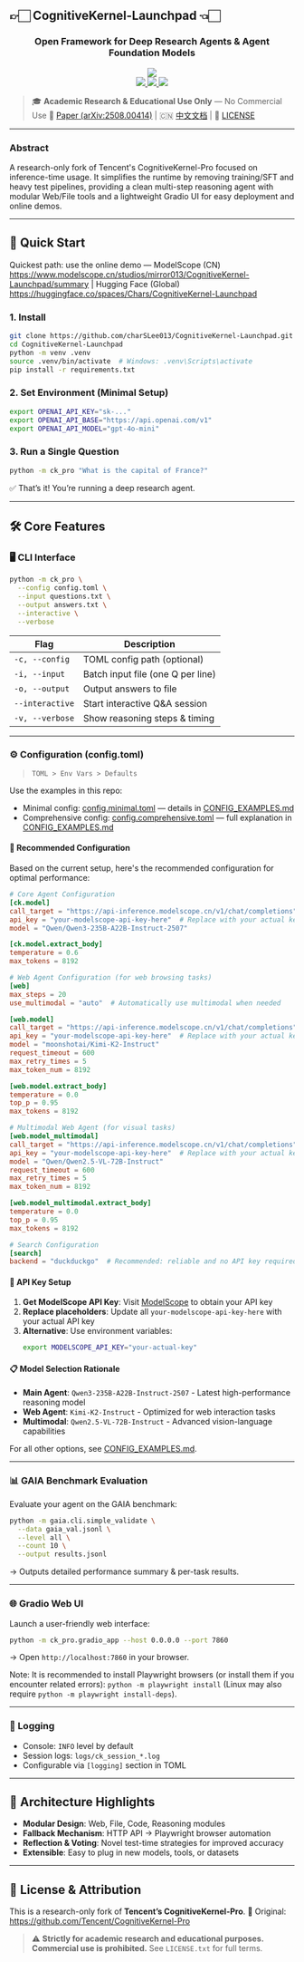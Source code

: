 ## 👉🏻 CognitiveKernel-Launchpad 👈🏻

<center><h3>Open Framework for Deep Research Agents & Agent Foundation Models</h3></center>

<div align="center">
  <a href='https://arxiv.org/abs/2508.00414'>
    <img src='https://img.shields.io/badge/ArXiv-2508.00414-red?logo=arxiv'/>
  </a>
  <br/>
  <a href='https://github.com/charSLee013/CognitiveKernel-Launchpad'>
    <img src='https://img.shields.io/badge/GitHub-Code-orange?logo=github'/>
  </a>
  <a href='https://huggingface.co/spaces/Chars/CognitiveKernel-Launchpad'>
    <img src='https://img.shields.io/badge/HuggingFace-Demo-blue?logo=huggingface'/>
  </a>
  <a href='https://www.modelscope.cn/studios/mirror013/CognitiveKernel-Launchpad'>
    <img src='https://img.shields.io/badge/ModelScope-Demo-purple?logo=modelscope'/>
  </a>
</div>

> 🎓 **Academic Research & Educational Use Only** — No Commercial Use
> 📄 [Paper (arXiv:2508.00414)](https://arxiv.org/abs/2508.00414) | 🇨🇳 [中文文档](README_zh.md) | 📜 [LICENSE](LICENSE.txt)

---

### Abstract

A research-only fork of Tencent's CognitiveKernel-Pro focused on inference-time usage. It simplifies the runtime by removing training/SFT and heavy test pipelines, providing a clean multi-step reasoning agent with modular Web/File tools and a lightweight Gradio UI for easy deployment and online demos.

---

## 🚀 Quick Start
Quickest path: use the online demo — ModelScope (CN) https://www.modelscope.cn/studios/mirror013/CognitiveKernel-Launchpad/summary | Hugging Face (Global) https://huggingface.co/spaces/Chars/CognitiveKernel-Launchpad

### 1. Install

```bash
git clone https://github.com/charSLee013/CognitiveKernel-Launchpad.git
cd CognitiveKernel-Launchpad
python -m venv .venv
source .venv/bin/activate  # Windows: .venv\Scripts\activate
pip install -r requirements.txt
```

### 2. Set Environment (Minimal Setup)

```bash
export OPENAI_API_KEY="sk-..."
export OPENAI_API_BASE="https://api.openai.com/v1"
export OPENAI_API_MODEL="gpt-4o-mini"
```

### 3. Run a Single Question

```bash
python -m ck_pro "What is the capital of France?"
```

✅ That’s it! You’re running a deep research agent.

---

## 🛠️ Core Features

### 🖥️ CLI Interface
```bash
python -m ck_pro \
  --config config.toml \
  --input questions.txt \
  --output answers.txt \
  --interactive \
  --verbose
```

| Flag          | Description                          |
|---------------|--------------------------------------|
| `-c, --config`| TOML config path (optional)          |
| `-i, --input` | Batch input file (one Q per line)    |
| `-o, --output`| Output answers to file               |
| `--interactive`| Start interactive Q&A session       |
| `-v, --verbose`| Show reasoning steps & timing       |

---

### ⚙️ Configuration (config.toml)

> `TOML > Env Vars > Defaults`

Use the examples in this repo:
- Minimal config: [config.minimal.toml](config.minimal.toml) — details in [CONFIG_EXAMPLES.md](CONFIG_EXAMPLES.md)
- Comprehensive config: [config.comprehensive.toml](config.comprehensive.toml) — full explanation in [CONFIG_EXAMPLES.md](CONFIG_EXAMPLES.md)

#### 🚀 Recommended Configuration

Based on the current setup, here's the recommended configuration for optimal performance:

```toml
# Core Agent Configuration
[ck.model]
call_target = "https://api-inference.modelscope.cn/v1/chat/completions"
api_key = "your-modelscope-api-key-here"  # Replace with your actual key
model = "Qwen/Qwen3-235B-A22B-Instruct-2507"

[ck.model.extract_body]
temperature = 0.6
max_tokens = 8192

# Web Agent Configuration (for web browsing tasks)
[web]
max_steps = 20
use_multimodal = "auto"  # Automatically use multimodal when needed

[web.model]
call_target = "https://api-inference.modelscope.cn/v1/chat/completions"
api_key = "your-modelscope-api-key-here"  # Replace with your actual key
model = "moonshotai/Kimi-K2-Instruct"
request_timeout = 600
max_retry_times = 5
max_token_num = 8192

[web.model.extract_body]
temperature = 0.0
top_p = 0.95
max_tokens = 8192

# Multimodal Web Agent (for visual tasks)
[web.model_multimodal]
call_target = "https://api-inference.modelscope.cn/v1/chat/completions"
api_key = "your-modelscope-api-key-here"  # Replace with your actual key
model = "Qwen/Qwen2.5-VL-72B-Instruct"
request_timeout = 600
max_retry_times = 5
max_token_num = 8192

[web.model_multimodal.extract_body]
temperature = 0.0
top_p = 0.95
max_tokens = 8192

# Search Configuration
[search]
backend = "duckduckgo"  # Recommended: reliable and no API key required
```

#### 🔑 API Key Setup

1. **Get ModelScope API Key**: Visit [ModelScope](https://www.modelscope.cn/) to obtain your API key
2. **Replace placeholders**: Update all `your-modelscope-api-key-here` with your actual API key
3. **Alternative**: Use environment variables:
   ```bash
   export MODELSCOPE_API_KEY="your-actual-key"
   ```

#### 📋 Model Selection Rationale

- **Main Agent**: `Qwen3-235B-A22B-Instruct-2507` - Latest high-performance reasoning model
- **Web Agent**: `Kimi-K2-Instruct` - Optimized for web interaction tasks
- **Multimodal**: `Qwen2.5-VL-72B-Instruct` - Advanced vision-language capabilities

For all other options, see [CONFIG_EXAMPLES.md](CONFIG_EXAMPLES.md).

---

### 📊 GAIA Benchmark Evaluation

Evaluate your agent on the GAIA benchmark:

```bash
python -m gaia.cli.simple_validate \
  --data gaia_val.jsonl \
  --level all \
  --count 10 \
  --output results.jsonl
```

→ Outputs detailed performance summary & per-task results.

---

### 🌐 Gradio Web UI

Launch a user-friendly web interface:

```bash
python -m ck_pro.gradio_app --host 0.0.0.0 --port 7860
```

→ Open `http://localhost:7860` in your browser.




Note: It is recommended to install Playwright browsers (or install them if you encounter related errors): `python -m playwright install` (Linux may also require `python -m playwright install-deps`).

---



### 📂 Logging

- Console: `INFO` level by default
- Session logs: `logs/ck_session_*.log`
- Configurable via `[logging]` section in TOML

---

## 🧩 Architecture Highlights

- **Modular Design**: Web, File, Code, Reasoning modules
- **Fallback Mechanism**: HTTP API → Playwright browser automation
- **Reflection & Voting**: Novel test-time strategies for improved accuracy
- **Extensible**: Easy to plug in new models, tools, or datasets

---

## 📜 License & Attribution

This is a research-only fork of **Tencent’s CognitiveKernel-Pro**.
🔗 Original: https://github.com/Tencent/CognitiveKernel-Pro

> ⚠️ **Strictly for academic research and educational purposes. Commercial use is prohibited.**
> See `LICENSE.txt` for full terms.
